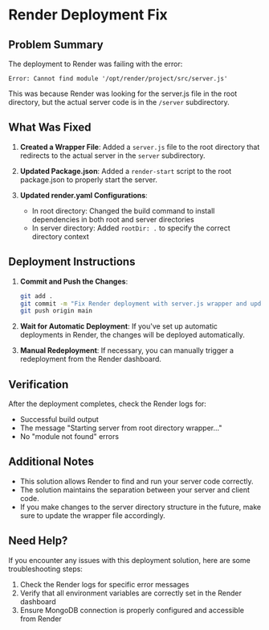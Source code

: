 # Render Deployment Fix

## Problem Summary

The deployment to Render was failing with the error:
```
Error: Cannot find module '/opt/render/project/src/server.js'
```

This was because Render was looking for the server.js file in the root directory, but the actual server code is in the `/server` subdirectory.

## What Was Fixed

1. **Created a Wrapper File**: Added a `server.js` file to the root directory that redirects to the actual server in the `server` subdirectory.

2. **Updated Package.json**: Added a `render-start` script to the root package.json to properly start the server.

3. **Updated render.yaml Configurations**:
   - In root directory: Changed the build command to install dependencies in both root and server directories
   - In server directory: Added `rootDir: .` to specify the correct directory context

## Deployment Instructions

1. **Commit and Push the Changes**:
   ```bash
   git add .
   git commit -m "Fix Render deployment with server.js wrapper and updated config"
   git push origin main
   ```

2. **Wait for Automatic Deployment**: If you've set up automatic deployments in Render, the changes will be deployed automatically.

3. **Manual Redeployment**: If necessary, you can manually trigger a redeployment from the Render dashboard.

## Verification

After the deployment completes, check the Render logs for:
- Successful build output
- The message "Starting server from root directory wrapper..."
- No "module not found" errors

## Additional Notes

- This solution allows Render to find and run your server code correctly.
- The solution maintains the separation between your server and client code.
- If you make changes to the server directory structure in the future, make sure to update the wrapper file accordingly.

## Need Help?

If you encounter any issues with this deployment solution, here are some troubleshooting steps:

1. Check the Render logs for specific error messages
2. Verify that all environment variables are correctly set in the Render dashboard
3. Ensure MongoDB connection is properly configured and accessible from Render
